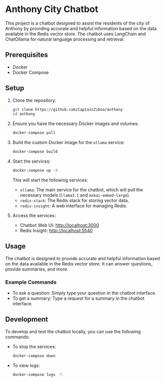# Anthony City Chatbot

This project is a chatbot designed to assist the residents of the city of Anthony by providing accurate and helpful information based on the data available in the Redis vector store. The chatbot uses LangChain and ChatOllama for natural language processing and retrieval.

## Prerequisites

- Docker
- Docker Compose

## Setup

1. Clone the repository:

   ```sh
   git clone https://github.com/CaptainZiboo/anthony
   cd anthony
   ```

2. Ensure you have the necessary Docker images and volumes:

   ```sh
   docker-compose pull
   ```

3. Build the custom Docker image for the `ollama` service:

   ```sh
   docker-compose build
   ```

4. Start the services:

   ```sh
   docker-compose up -d
   ```

   This will start the following services:

   - `ollama`: The main service for the chatbot, which will pull the necessary models (`llama3.1` and `mxbai-embed-large`).
   - `redis-stack`: The Redis stack for storing vector data.
   - `redis-insight`: A web interface for managing Redis.

5. Access the services:
   - Chatbot Web UI: [http://localhost:3000](http://localhost:3000)
   - Redis Insight: [http://localhost:5540](http://localhost:5540)

## Usage

The chatbot is designed to provide accurate and helpful information based on the data available in the Redis vector store. It can answer questions, provide summaries, and more.

### Example Commands

- To ask a question: Simply type your question in the chatbot interface.
- To get a summary: Type a request for a summary in the chatbot interface.

## Development

To develop and test the chatbot locally, you can use the following commands:

- To stop the services:

  ```sh
  docker-compose down
  ```

- To view logs:

  ```sh
  docker-compose logs -f
  ```
